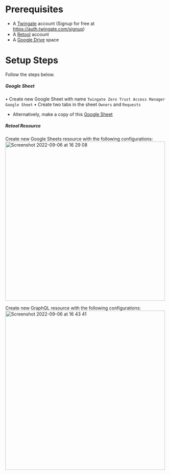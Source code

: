 # Prerequisites
* A [Twingate](https://www.twingate.com/) account (Signup for free at https://auth.twingate.com/signup)
* A [Retool](https://retool.com/) account
* A [Google Drive](https://drive.google.com/) space

# Setup Steps
Follow the steps below.

##### Google Sheet
• Create new Google Sheet with name `Twingate Zero Trust Access Manager Google Sheet` 
• Create two tabs in the sheet `Owners` and `Requests`
* Alternatively, make a copy of this [Google Sheet](https://docs.google.com/spreadsheets/d/1PqlsEM5fML0RZpjA8ZNfd2Im6F6EuUiIalGgPoZVhOo/edit?usp=sharing)

##### Retool Resource
Create new Google Sheets resource with the following configurations:
<img width="500" alt="Screenshot 2022-09-06 at 16 29 08" src="https://user-images.githubusercontent.com/26305563/188854692-ace3e183-86dd-48d0-9c9d-8e25be857512.png">

Create new GraphQL resource with the following configurations:
<img width="500" alt="Screenshot 2022-09-06 at 16 43 41" src="https://user-images.githubusercontent.com/26305563/188855158-66610a7a-bde7-4ff5-bcd0-fd5cd861750c.png">
